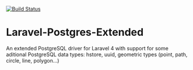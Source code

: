 [![Build Status](https://travis-ci.org/Bosnadev/Database.svg?branch=master)](https://travis-ci.org/Bosnadev/Database)


Laravel-Postgres-Extended
=========================

An extended PostgreSQL driver for Laravel 4 with support for some aditional PostgreSQL data types: hstore, uuid, geometric types (point, path, circle, line, polygon...)
